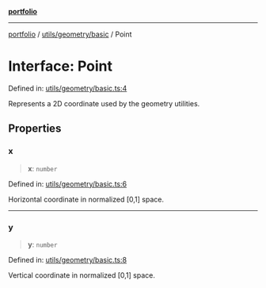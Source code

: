 [**portfolio**](../../../../README.md)

***

[portfolio](../../../../modules.md) / [utils/geometry/basic](../README.md) / Point

# Interface: Point

Defined in: [utils/geometry/basic.ts:4](https://github.com/tnorlund/Portfolio/blob/56d3f667d17d24e602d7f6af09aa780fdd11da87/portfolio/utils/geometry/basic.ts#L4)

Represents a 2D coordinate used by the geometry utilities.

## Properties

### x

> **x**: `number`

Defined in: [utils/geometry/basic.ts:6](https://github.com/tnorlund/Portfolio/blob/56d3f667d17d24e602d7f6af09aa780fdd11da87/portfolio/utils/geometry/basic.ts#L6)

Horizontal coordinate in normalized [0,1] space.

***

### y

> **y**: `number`

Defined in: [utils/geometry/basic.ts:8](https://github.com/tnorlund/Portfolio/blob/56d3f667d17d24e602d7f6af09aa780fdd11da87/portfolio/utils/geometry/basic.ts#L8)

Vertical coordinate in normalized [0,1] space.

